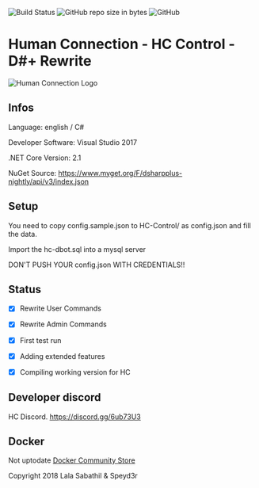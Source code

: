 ![Build Status](https://img.shields.io/badge/build-alpha-red.svg) ![GitHub repo size in bytes](https://img.shields.io/github/repo-size/badges/shields.svg) ![GitHub](https://img.shields.io/github/license/mashape/apistatus.svg) 
# Human Connection - HC Control - D#+ Rewrite

![Human Connection Logo](https://human-connection.org/wp-content/uploads/2017/11/human-connection-logo.svg "Human Connection")

## Infos
Language: english / C#

Developer Software: Visual Studio 2017

.NET Core Version: 2.1

NuGet Source: https://www.myget.org/F/dsharpplus-nightly/api/v3/index.json

## Setup

You need to copy config.sample.json to HC-Control/ as config.json and fill the data.

Import the hc-dbot.sql into a mysql server

DON'T PUSH YOUR config.json WITH CREDENTIALS!!

## Status
- [x] Rewrite User Commands

- [x] Rewrite Admin Commands

- [x] First test run

- [x] Adding extended features

- [x] Compiling working version for HC

## Developer discord
HC Discord. https://discord.gg/6ub73U3

## Docker
Not uptodate [Docker Community Store](https://store.docker.com/community/images/lulalaby/hccontrol)


Copyright 2018 Lala Sabathil & Speyd3r
